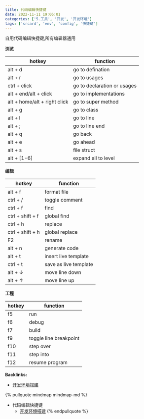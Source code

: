 ```yaml
---
title: 代码编辑快捷键
date: 2022-11-11 19:06:01
categories: ['5.工具', '开发', '开发环境']
tags: ['srcard', 'env', 'config', '快捷键']
---
```


自用代码编辑快捷键,所有编辑器通用
  
**浏览**
  
| hotkey                       | function                    |
| ---------------------------- | --------------------------- |
| alt + d                      | go to defination            |
| alt + r                      | go to usages                |
| ctrl + click                 | go to declaration or usages |
| alt + end/alt + click        | go to implementations       |
| alt + home/alt + right click | go to super method          |
| alt + g                      | go to class                 |
| alt + l                      | go to line                  |
| alt + ;                      | go to line end              |
| alt + q                      | go back                     |
| alt + e                      | go ahead                    |
| alt + s                      | file struct                 |
| alt + [1-6]                  | expand all to level         |
  
**编辑**
  
| hotkey                       | function                    |
| ---------------------------- | --------------------------- |
| alt + f                      | format file                 |
| ctrl + /                     | toggle comment              |
| ctrl + f                     | find                        |
| ctrl + shift + f             | global find                 |
| ctrl + h                     | replace                     |
| ctrl + shift + h             | global replace              |
| F2                           | rename                      |
| alt + n                      | generate code               |
| alt + t                      | insert live template        |
| ctrl + t                     | save as live template       |
| alt + ↓                      | move line down              |
| alt + ↑                      | move line up                |
  
**工程**
  
| hotkey                       | function                    |
| ---------------------------- | --------------------------- |
| f5                           | run                         |
| f6                           | debug                       |
| f7                           | build                       |
| f9                           | toggle line breakpoint      |
| f10                          | step over                   |
| f11                          | step into                   |
| f12                          | resume program              |
<!--SR:!2022-11-14,3,250-->


**Backlinks:**

- [开发环境搭建](../bd87468c61dcf8225663c6dfb8f94d59a17e17b7)

{% pullquote mindmap mindmap-md %}
- 代码编辑快捷键
  - [开发环境搭建](../bd87468c61dcf8225663c6dfb8f94d59a17e17b7)
{% endpullquote %}